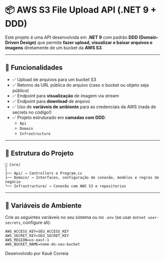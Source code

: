 # 📦 AWS S3 File Upload API (.NET 9 + DDD)

Este projeto é uma API desenvolvida em **.NET 9** com padrão **DDD (Domain-Driven Design)** que permite **fazer upload, visualizar e baixar arquivos e imagens** diretamente de um bucket da **AWS S3**.

---

## 🚀 Funcionalidades

- ✅ Upload de arquivos para um bucket S3
- ✅ Retorno da URL pública do arquivo (caso o bucket ou objeto seja público)
- ✅ Endpoint para **visualização** de imagem via stream
- ✅ Endpoint para **download** de arquivo
- ✅ Uso de **variáveis de ambiente** para as credenciais da AWS (nada de secrets no código!)
- ✅ Projeto estruturado em **camadas com DDD**:
  - `Api`
  - `Domain`
  - `Infrastructure`

---

## 🧱 Estrutura do Projeto

```
📁 Core/
│
├── Api/ → Controllers e Program.cs
├── Domain/ → Interfaces, configuração de conexão, modelos e regras de negócio
└── Infrastructure/ → Conexão com AWS S3 e repositorios
```

---

## 🔧 Variáveis de Ambiente

Crie as seguintes variáveis no seu sistema ou no `.env` (se usar `dotnet user-secrets`, configure ali):

```env
AWS_ACCESS_KEY=SEU_ACCESS_KEY
AWS_SECRET_KEY=SEU_SECRET_KEY
AWS_REGION=us-east-1
AWS_BUCKET_NAME=nome-do-seu-bucket
```

Desenvolvido por Kauê Correia
